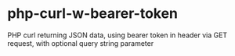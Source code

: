 # php-curl-w-bearer-token
PHP curl returning JSON data, using bearer token in header via GET request, with optional query string parameter
